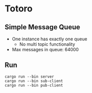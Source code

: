 # Totoro
## Simple Message Queue

- One instance has exactly one queue
    - No multi topic functionality
- Max messages in queue: 64000

## Run
```
cargo run --bin server
cargo run --bin sub-client
cargo run --bin pub-client
```